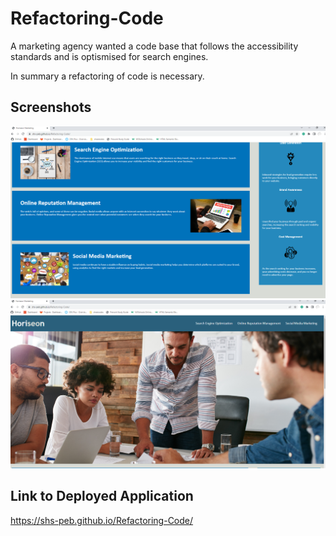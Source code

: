 # Refactoring-Code

A marketing agency wanted a code base that follows the accessibility standards and is optismised for search engines.

In summary a refactoring of code is necessary.

## Screenshots

![Screenshot 1](./assets/images/H1.PNG)
![Screenshot 2](./assets/images/H2.PNG)


## Link to Deployed Application

https://shs-peb.github.io/Refactoring-Code/